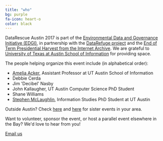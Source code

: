 ```yaml
---
title: "who"
bg: purple
fa-icon: heart-o
color: black  
---
```


DataRescue Austin 2017 is part of the [Environmental Data and Governance Initiative (EDGI)](https://envirodatagov.org/), in partnership with the [DataRefuge project](http://www.ppehlab.org/datarefuge) and the [End of Term Presidential Harvest from the Internet Archive](http://eotarchive.cdlib.org/). We are grateful to [University of Texas at Austin School of Information](https://www.ischool.utexas.edu/) for providing space.

The people helping organize this event include (in alphabetical order):

- [Amelia Acker](http://twitter.com/amelia_acker), Assistant Professor at UT Austin School of Information
- Debbie Cerda
- Jim 'Decibel' Nasby
- John Kallaugher, UT Austin Computer Science PhD Student
- Shane Williams
- [Stephen McLaughlin](http://twitter.com/stevemclaugh), Information Studies PhD Student at UT Austin



Outside Austin? Check [here](https://envirodatagov.org/events/) and [here](http://www.ppehlab.org/datarescue-events) for sister events in your area.

Want to volunteer, sponsor the event, or host a parallel event elsewhere in the Bay? We'd love to hear from you!

<a class="btn btn-default btn-lg" href="mailto:xyz@abc.lmn">
  <i class="fa fa-envelope"></i> Email us
</a>
